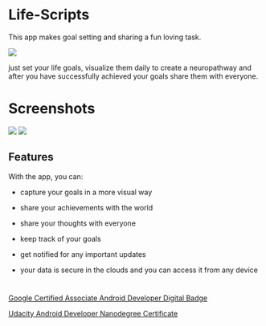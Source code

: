 # Life-Scripts

This app makes goal setting and sharing a fun loving task.

[![](https://cdn.rawgit.com/steverichey/google-play-badge-svg/master/img/en_get.svg)](https://play.google.com/store/apps/details?id=lifescript.infinity1087.android.com.google) 

just set your life goals, visualize them daily to create a neuropathway and after you have successfully achieved your goals share them with everyone.


# Screenshots 
![](https://firebasestorage.googleapis.com/v0/b/lifescript-747d7.appspot.com/o/github%2Flifescript.png?alt=media&token=d6b25bba-5f65-4192-8603-8bb86b458bd6) 
![](https://firebasestorage.googleapis.com/v0/b/lifescript-747d7.appspot.com/o/github%2Fls.png?alt=media&token=5cb6d6aa-fa43-4f92-9d46-c7c72a760a07)


## Features
With the app, you can:

- capture your goals in a more visual way

- share your achievements with the world

- share your thoughts with everyone

- keep track of your goals

- get notified for any important updates 

- your data is secure in the clouds and you can access it from any device

#


[Google Certified Associate Android Developer Digital Badge](https://www.credential.net/txa6s9vc)

[Udacity Android Developer Nanodegree Certificate](https://confirm.udacity.com/JDMTWDA5)
